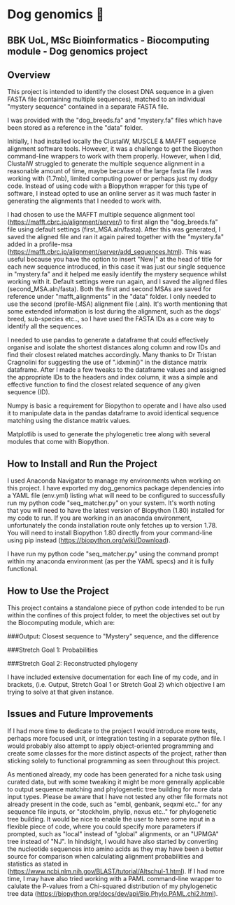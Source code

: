 # Dog genomics :dog:

## BBK UoL, MSc Bioinformatics - Biocomputing module - Dog genomics project

## Overview

This project is intended to identify the closest DNA sequence in a given FASTA file (containing multiple sequences), matched to an individual "mystery sequence" contained in a separate FASTA file.

I was provided with the "dog_breeds.fa" and "mystery.fa" files which have been stored as a reference in the "data" folder. 

Initially, I had installed locally the ClustalW, MUSCLE & MAFFT sequence alignment software tools. However, it was a challenge to get the Biopython command-line wrappers to work with them properly. However, when I did, ClustalW struggled to generate the multiple sequence alignment in a reasonable amount of time, maybe because of the large fasta file I was working with (1.7mb), limited computing power or perhaps just my dodgy code. Instead of using code with a Biopython wrapper for this type of software, I instead opted to use an online server as it was much faster in generating the alignments that I needed to work with.

I had chosen to use the MAFFT multiple sequence alignment tool (https://mafft.cbrc.jp/alignment/server/) to first align the "dog_breeds.fa" file using default settings (first_MSA.aln/fasta). After this was generated, I saved the aligned file and ran it again paired together with the "mystery.fa" added in a profile-msa (https://mafft.cbrc.jp/alignment/server/add_sequences.html). This was useful because you have the option to insert "New|" at the head of title for each new sequence introduced, in this case it was just our single sequence in "mystery.fa" and it helped me easily identify the mystery sequence whilst working with it. Default settings were run again, and I saved the aligned files (second_MSA.aln/fasta). Both the first and second MSAs are saved for reference under "mafft_alignments" in the "data" folder. I only needed to use the second (profile-MSA) alignment file (.aln). It's worth mentioning that some extended information is lost during the alignment, such as the dogs' breed, sub-species etc.., so I have used the FASTA IDs as a core way to identify all the sequences.

I needed to use pandas to generate a dataframe that could effectively organise and isolate the shortest distances along column and row IDs and find their closest related matches accordingly. Many thanks to Dr Tristan Cragnolini for suggesting the use of ".idxmin()" in the distance matrix dataframe. After I made a few tweaks to the dataframe values and assigned the appropriate IDs to the headers and index column, it was a simple and effective function to find the closest related sequence of any given sequence (ID).  

Numpy is basic a requirement for Biopython to operate and I have also used it to manipulate data in the pandas dataframe to avoid identical sequence matching using the distance matrix values.

Matplotlib is used to generate the phylogenetic tree along with several modules that come with Biopython. 

## How to Install and Run the Project

I used Anaconda Navigator to manage my environments when working on this project. I have exported my dog_genomics package dependencies into a YAML file (env.yml) listing what will need to be configured to successfully run my python code "seq_matcher.py" on your system. It's worth noting that you will need to have the latest version of Biopython (1.80) installed for my code to run. If you are working in an anaconda environment, unfortunately the conda installation route only fetches up to version 1.78. You will need to install Biopython 1.80 directly from your command-line using pip instead (https://biopython.org/wiki/Download). 

I have run my python code "seq_matcher.py" using the command prompt within my anaconda environment (as per the YAML specs) and it is fully functional.   

## How to Use the Project

This project contains a standalone piece of python code intended to be run within the confines of this project folder, to meet the objectives set out by the Biocomputing module, which are:

###Output: Closest sequence to "Mystery" sequence, and the difference

###Stretch Goal 1: Probabilities

###Stretch Goal 2: Reconstructed phylogeny

I have included extensive documentation for each line of my code, and in brackets, (i.e. Output, Stretch Goal 1 or Stretch Goal 2) which objective I am trying to solve at that given instance. 

## Issues and Future Improvements

If I had more time to dedicate to the project I would introduce more tests, perhaps more focused unit, or integration testing in a separate python file. I would probably also attempt to apply object-oriented programming and create some classes for the more distinct aspects of the project, rather than sticking solely to functional programming as seen throughout this project. 

As mentioned already, my code has been generated for a niche task using curated data, but with some tweaking it might be more generally applicable to output sequence matching and phylogenetic tree building for more data input types. Please be aware that I have not tested any other file formats not already present in the code, such as "embl, genbank, seqxml etc.." for any sequence file inputs, or "stockholm, phylip, nexus etc.." for phylogenetic tree building. It would be nice to enable the user to have some input in a flexible piece of code, where you could specify more parameters if prompted, such as "local" instead of "global" alignments, or an "UPMGA" tree instead of "NJ". In hindsight, I would have also started by converting the nucleotide sequences into amino acids as they may have been a better source for comparison when calculating alignment probabilities and statistics as stated in (https://www.ncbi.nlm.nih.gov/BLAST/tutorial/Altschul-1.html). If I had more time, I may have also tried working with a PAML command-line wrapper to calulate the P-values from a Chi-squared distribution of my phylogenetic tree data (https://biopython.org/docs/dev/api/Bio.Phylo.PAML.chi2.html).

